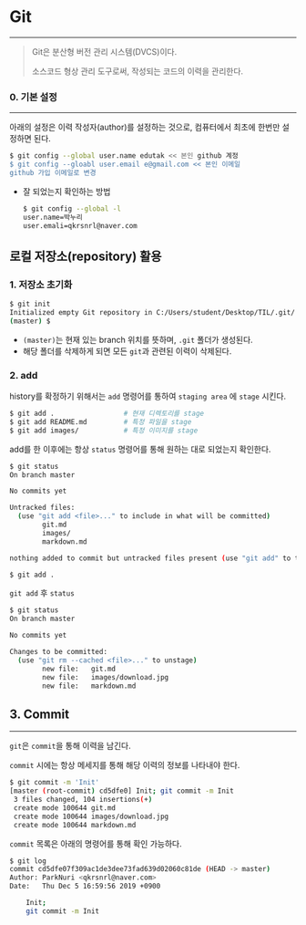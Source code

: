 # Git

---

> Git은 분산형 버전 관리 시스템(DVCS)이다.
>
> 소스코드 형상 관리 도구로써, 작성되는 코드의 이력을 관리한다.

### 0. 기본 설정

---

아래의 설정은 이력 작성자(author)를 설정하는 것으로, 컴퓨터에서 최초에 한번만 설정하면 된다.

``` bash
$ git config --global user.name edutak << 본인 github 계정
$ git config --gloabl user.email e@gmail.com << 본인 이메일
github 가입 이메일로 변경
```

* 잘 되었는지 확인하는 방법

  ```bash
  $ git config --global -l
  user.name=박누리
  user.emali=qkrsnrl@naver.com
  
  ```

  

## 로컬 저장소(repository) 활용

### 1. 저장소 초기화

```bash
$ git init
Initialized empty Git repository in C:/Users/student/Desktop/TIL/.git/
(master) $
```

* `(master)`는 현재 있는 branch 위치를 뜻하며, `.git` 폴더가 생성된다.
* 해당 폴더를 삭제하게 되면 모든 `git`과 관련된 이력이 삭제된다.



### 2. add

history를 확정하기 위해서는 `add` 명령어를 통하여 `staging area` 에 `stage` 시킨다.

```bash
$ git add .					# 현재 디렉토리를 stage
$ git add README.md			# 특정 파일을 stage
$ git add images/			# 특정 이미지를 stage
```

add를 한 이후에는 항상 `status` 명령어를 통해 원하는 대로 되었는지 확인한다.

```bash
$ git status
On branch master

No commits yet

Untracked files:
  (use "git add <file>..." to include in what will be committed)
        git.md
        images/
        markdown.md

nothing added to commit but untracked files present (use "git add" to track)

```

```bash
$ git add .

```

`git add` 후 `status`

```bash
$ git status
On branch master

No commits yet

Changes to be committed:
  (use "git rm --cached <file>..." to unstage)
        new file:   git.md
        new file:   images/download.jpg
        new file:   markdown.md

```



## 3. Commit

---

`git`은 `commit`을 통해 이력을 남긴다.

`commit` 시에는 항상 메세지를 통해 해당 이력의 정보를 나타내야 한다.

```bash
$ git commit -m 'Init'
[master (root-commit) cd5dfe0] Init; git commit -m Init
 3 files changed, 104 insertions(+)
 create mode 100644 git.md
 create mode 100644 images/download.jpg
 create mode 100644 markdown.md

```

`commit` 목록은 아래의 명령어를 통해 확인 가능하다.

```bash
$ git log
commit cd5dfe07f309ac1de3dee73fad639d02060c81de (HEAD -> master)
Author: ParkNuri <qkrsnrl@naver.com>
Date:   Thu Dec 5 16:59:56 2019 +0900

    Init;
    git commit -m Init


```

